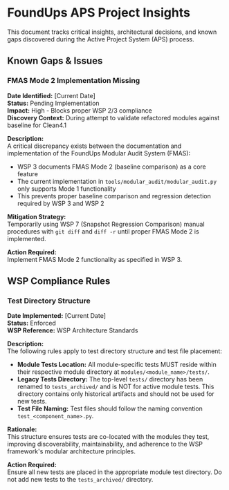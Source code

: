 # FoundUps APS Project Insights

This document tracks critical insights, architectural decisions, and known gaps discovered during the Active Project System (APS) process.

## Known Gaps & Issues

### FMAS Mode 2 Implementation Missing

**Date Identified:** [Current Date]  
**Status:** Pending Implementation  
**Impact:** High - Blocks proper WSP 2/3 compliance  
**Discovery Context:** During attempt to validate refactored modules against baseline for Clean4.1  

**Description:**  
A critical discrepancy exists between the documentation and implementation of the FoundUps Modular Audit System (FMAS):
- WSP 3 documents FMAS Mode 2 (baseline comparison) as a core feature
- The current implementation in `tools/modular_audit/modular_audit.py` only supports Mode 1 functionality
- This prevents proper baseline comparison and regression detection required by WSP 3 and WSP 2

**Mitigation Strategy:**  
Temporarily using WSP 7 (Snapshot Regression Comparison) manual procedures with `git diff` and `diff -r` until proper FMAS Mode 2 is implemented.

**Action Required:**  
Implement FMAS Mode 2 functionality as specified in WSP 3.

## WSP Compliance Rules

### Test Directory Structure

**Date Implemented:** [Current Date]  
**Status:** Enforced  
**WSP Reference:** WSP Architecture Standards  

**Description:**  
The following rules apply to test directory structure and test file placement:

- **Module Tests Location:** All module-specific tests MUST reside within their respective module directory at `modules/<module_name>/tests/`.
- **Legacy Tests Directory:** The top-level `tests/` directory has been renamed to `tests_archived/` and is NOT for active module tests. This directory contains only historical artifacts and should not be used for new tests.
- **Test File Naming:** Test files should follow the naming convention `test_<component_name>.py`.

**Rationale:**  
This structure ensures tests are co-located with the modules they test, improving discoverability, maintainability, and adherence to the WSP framework's modular architecture principles.

**Action Required:**  
Ensure all new tests are placed in the appropriate module test directory. Do not add new tests to the `tests_archived/` directory. 